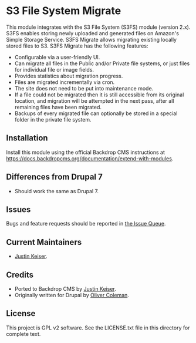 S3 File System Migrate
======================

This module integrates with the S3 File System (S3FS) module (version 2.x). S3FS enables storing newly uploaded and generated files on 
Amazon's Simple Storage Service. S3FS Migrate allows migrating existing locally stored files to S3. S3FS Migrate has the following features:

- Configurable via a user-friendly UI.
- Can migrate all files in the Public and/or Private file systems, or just files for individual file or image fields.
- Provides statistics about migration progress.
- Files are migrated incrementally via cron.
- The site does not need to be put into maintenance mode.
- If a file could not be migrated then it is still accessible from its original location, and migration will be attempted in the next pass, 
  after all remaining files have been migrated.
- Backups of every migrated file can optionally be stored in a special folder in the private file system.

Installation
------------
Install this module using the official Backdrop CMS instructions
at https://docs.backdropcms.org/documentation/extend-with-modules.

Differences from Drupal 7
-------------------------

- Should work the same as Drupal 7.

Issues
------

Bugs and feature requests should be reported in [the Issue Queue](https://github.com/backdrop-contrib/s3fs_migrate/issues).

Current Maintainers
-------------------

- [Justin Keiser](https://github.com/keiserjb).

Credits 
-------

- Ported to Backdrop CMS by [Justin Keiser](https://github.com/keiserjb).
- Originally written for Drupal by [Oliver Coleman](https://github.com/OliverColeman).

License
-------

This project is GPL v2 software.
See the LICENSE.txt file in this directory for complete text.



